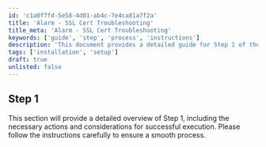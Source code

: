 ```yaml
---
id: 'c1a0f7fd-5e58-4d01-ab4c-7e4ca81a7f2a'
title: 'Alarm - SSL Cert Troubleshooting'
title_meta: 'Alarm - SSL Cert Troubleshooting'
keywords: ['guide', 'step', 'process', 'instructions']
description: 'This document provides a detailed guide for Step 1 of the process, outlining the necessary actions and considerations to ensure successful execution.'
tags: ['installation', 'setup']
draft: true
unlisted: false
---
```


## Step 1

This section will provide a detailed overview of Step 1, including the necessary actions and considerations for successful execution. Please follow the instructions carefully to ensure a smooth process.



